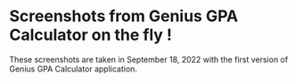 # Screenshots from Genius GPA Calculator on the fly !

These screenshots are taken in September 18, 2022 with the first version of Genius GPA Calculator application.
